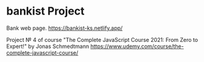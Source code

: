 # bankist Project

Bank web page.
https://bankist-ks.netlify.app/

Project № 4 of course "The Complete JavaScript Course 2021: From Zero to Expert!" by Jonas Schmedtmann
https://www.udemy.com/course/the-complete-javascript-course/
